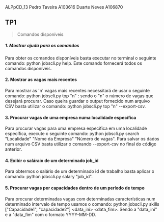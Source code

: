 <hl>ALPpCD_13</hl>
Pedro Taveira A103616
Duarte Neves A106870

## TP1
> Comandos disponíveis
##### 1. Mostrar ajuda para os comandos
Para obter os comandos disponíveis basta executar no terminal o seguinte comando: python jobscli.py help. Este comando fornecerá todos os comandos disponíveis.
#### 2. Mostrar as vagas mais recentes 
Para mostrar as 'n' vagas mais recentes necessitará de usar o seguinte comando: python jobscli.py top "n" : sendo o "n" o número de vagas que desejará procurar. Caso queira guardar o output fornecido num arquivo CSV basta utilizar o comando: python jobscli.py top "n" --export-csv.
#### 3. Procurar vagas de uma empresa numa localidade específica
Para procurar vagas para uma empresa específica em uma localidade específica, execute o seguinte comando: python jobscli.py search "Localidade" "Nome da Empresa" "Número de vagas". Para salvar os dados num arquivo CSV basta utilizar o comando --export-csv no final do código anterior.
#### 4. Exibir o saláraio de um determinado job_id
Para obtermos o salário de um determinado id de trabalho basta aplicar o comando: python jobscli.py salary "job_id". 
#### 5. Procurar vagas por capacidades dentro de um período de tempo
Para procurar determinadas vagas com determinadas características num determinado intervalo de tempo usamos o comando: python jobscli.py skills ["Capacidade1", "capacidade2"] <data_ini> <data_fim>. Sendo a "data_ini" e a "data_fim" com o formato YYYY-MM-DD. 
